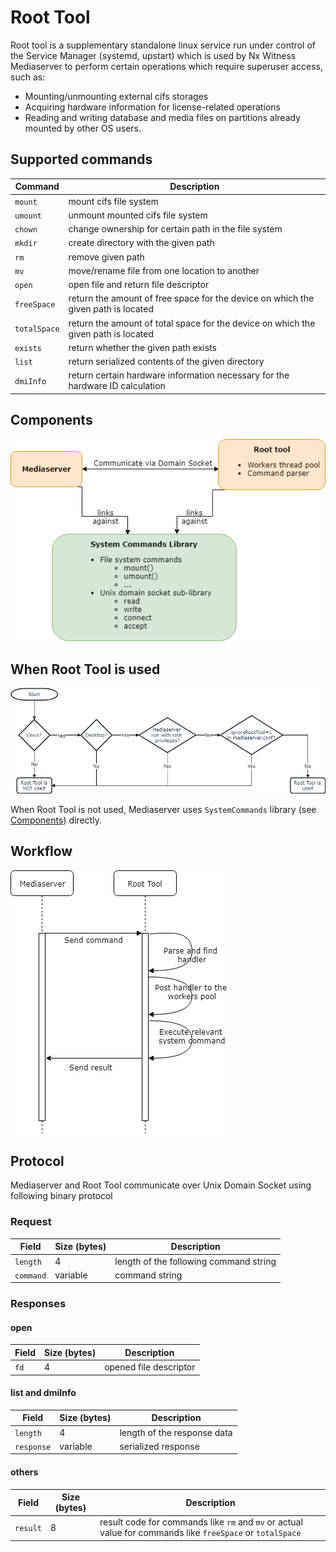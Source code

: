 # Root Tool
Root tool is a supplementary standalone linux service run under control of the Service Manager
(systemd, upstart) which is used by Nx Witness Mediaserver to perform certain operations which
require superuser access, such as:

* Mounting/unmounting external cifs storages
* Acquiring hardware information for license-related operations
* Reading and writing database and media files on partitions already mounted by other OS users.

## Supported commands
|Command|Description|
|-------|-----------|
|`mount`|mount cifs file system|
|`umount`|unmount mounted cifs file system|
|`chown`|change ownership for certain path in the file system|
|`mkdir`|create directory with the given path|
|`rm`|remove given path|
|`mv`|move/rename file from one location to another|
|`open`|open file and return file descriptor|
|`freeSpace`|return the amount of free space for the device on which the given path is located|
|`totalSpace`|return the amount of total space for the device on which the given path is located|
|`exists`|return whether the given path exists|
|`list`|return serialized contents of the given directory|
|`dmiInfo`|return certain hardware information necessary for the hardware ID calculation|

## Components
<img src="doc/root_tool_components.png"></img>

## When Root Tool is used
<img src="doc/when_use_root_tool.png"></img>

When Root Tool is not used, Mediaserver uses `SystemCommands` library
(see [Components](#components)) directly.

## Workflow
<img src="doc/root_tool_sequence.png"></img>

## Protocol
Mediaserver and Root Tool communicate over Unix Domain Socket using following binary protocol

### Request
|Field|Size (bytes)|Description|
|-----|------------|-----------|
|`length`|4|length of the following command string|
|`command`|variable|command string|

### Responses
#### open
|Field|Size (bytes)|Description|
|-----|------------|-----------|
|`fd`|4|opened file descriptor|

#### list and dmiInfo
|Field|Size (bytes)|Description|
|-----|------------|-----------|
|`length`|4|length of the response data|
|`response`|variable|serialized response|

#### others
|Field|Size (bytes)|Description|
|-----|------------|-----------|
|`result`|8|result code for commands like `rm` and `mv` or actual value for commands like `freeSpace` or `totalSpace`|